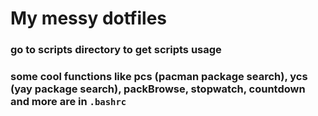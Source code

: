 # My messy dotfiles
### go to scripts directory to get scripts usage
### some cool functions like pcs (pacman package search), ycs (yay package search), packBrowse, stopwatch, countdown and more are in `.bashrc`
